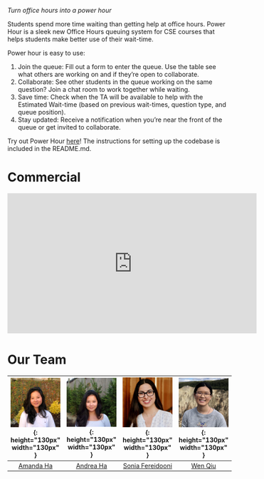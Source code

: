 *Turn office hours into a power hour*

Students spend more time waiting than getting help at office hours. Power Hour is a sleek new Office Hours queuing system for CSE courses that helps students make better use of their wait-time.

Power hour is easy to use:
1. Join the queue: Fill out a form to enter the queue. Use the table see what others are working on and if they’re open to collaborate.
2. Collaborate: See other students in the queue working on the same question? Join a chat room to work together while waiting.
3. Save time: Check when the TA will be available to help with the Estimated Wait-time (based on previous wait-times, question type, and queue position).
4. Stay updated: Receive a notification when you’re near the front of the queue or get invited to collaborate.

Try out Power Hour [here](https://www.google.com/url?q=https://github.com/UWSocialComputing/power-hour-code&sa=D&source=editors&ust=1685779044617837&usg=AOvVaw0OgG4CNYT4T-noK86p1Cl9)! The instructions for setting up the codebase is included in the README.md.

# Commercial
<iframe width="560" height="315" src="https://www.youtube.com/embed/Vi6E1rMFe0I" title="YouTube video player" frameborder="0" allow="accelerometer; autoplay; clipboard-write; encrypted-media; gyroscope; picture-in-picture; web-share" allowfullscreen></iframe>

# Our Team

| ![Amanda profile](img/AmandaProfile.jpg){: height="130px" width="130px" }|![Andrea profile](img/AndreaProfile.jpg){: height="130px" width="130px" }|![Sonia profile](img/SoniaProfile.png){: height="130px" width="130px" } | ![Wen profile](img/WenProfile.jpg){: height="130px" width="130px" }
|     :--:    |     :--:    |        :--:        |    :--:   |
| <a href="https://www.linkedin.com/in/amandakha/" target="_blank">Amanda Ha</a> | <a href="https://www.linkedin.com/in/andreakha/" target="_blank">Andrea Ha</a> | <a href="https://www.linkedin.com/in/fereidooni/" target="_blank">Sonia Fereidooni</a> | <a href="https://www.linkedin.com/in/wen-qiu/" target="_blank">Wen Qiu</a> |
